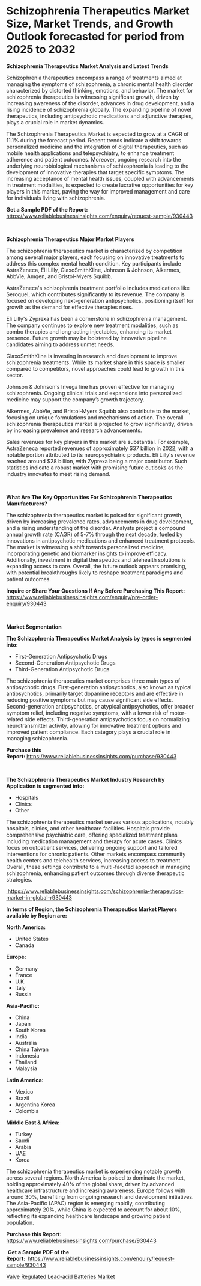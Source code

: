 <p><h1>Schizophrenia Therapeutics Market Size, Market Trends, and Growth Outlook forecasted for period from 2025 to 2032</h1></p><p><strong>Schizophrenia Therapeutics Market Analysis and Latest Trends</strong></p>
<p><p>Schizophrenia therapeutics encompass a range of treatments aimed at managing the symptoms of schizophrenia, a chronic mental health disorder characterized by distorted thinking, emotions, and behavior. The market for schizophrenia therapeutics is witnessing significant growth, driven by increasing awareness of the disorder, advances in drug development, and a rising incidence of schizophrenia globally. The expanding pipeline of novel therapeutics, including antipsychotic medications and adjunctive therapies, plays a crucial role in market dynamics.</p><p>The Schizophrenia Therapeutics Market is expected to grow at a CAGR of 11.1% during the forecast period. Recent trends indicate a shift towards personalized medicine and the integration of digital therapeutics, such as mobile health applications and telepsychiatry, to enhance treatment adherence and patient outcomes. Moreover, ongoing research into the underlying neurobiological mechanisms of schizophrenia is leading to the development of innovative therapies that target specific symptoms. The increasing acceptance of mental health issues, coupled with advancements in treatment modalities, is expected to create lucrative opportunities for key players in this market, paving the way for improved management and care for individuals living with schizophrenia.</p></p>
<p><strong>Get a Sample PDF of the Report:&nbsp;</strong> <a href="https://www.reliablebusinessinsights.com/enquiry/request-sample/930443?utm_campaign=3086&utm_medium=2&utm_source=Github&utm_content=ia&utm_term=21032025&utm_id=schizophrenia-therapeutics">https://www.reliablebusinessinsights.com/enquiry/request-sample/930443</a></p>
<p>&nbsp;</p>
<p><strong>Schizophrenia Therapeutics Major Market Players</strong></p>
<p><p>The schizophrenia therapeutics market is characterized by competition among several major players, each focusing on innovative treatments to address this complex mental health condition. Key participants include AstraZeneca, Eli Lilly, GlaxoSmithKline, Johnson & Johnson, Alkermes, AbbVie, Amgen, and Bristol-Myers Squibb.</p><p>AstraZeneca's schizophrenia treatment portfolio includes medications like Seroquel, which contributes significantly to its revenue. The company is focused on developing next-generation antipsychotics, positioning itself for growth as the demand for effective therapies rises.</p><p>Eli Lilly's Zyprexa has been a cornerstone in schizophrenia management. The company continues to explore new treatment modalities, such as combo therapies and long-acting injectables, enhancing its market presence. Future growth may be bolstered by innovative pipeline candidates aiming to address unmet needs.</p><p>GlaxoSmithKline is investing in research and development to improve schizophrenia treatments. While its market share in this space is smaller compared to competitors, novel approaches could lead to growth in this sector.</p><p>Johnson & Johnson's Invega line has proven effective for managing schizophrenia. Ongoing clinical trials and expansions into personalized medicine may support the company’s growth trajectory.</p><p>Alkermes, AbbVie, and Bristol-Myers Squibb also contribute to the market, focusing on unique formulations and mechanisms of action. The overall schizophrenia therapeutics market is projected to grow significantly, driven by increasing prevalence and research advancements.</p><p>Sales revenues for key players in this market are substantial. For example, AstraZeneca reported revenues of approximately $37 billion in 2022, with a notable portion attributed to its neuropsychiatric products. Eli Lilly's revenue reached around $28 billion, with Zyprexa being a major contributor. Such statistics indicate a robust market with promising future outlooks as the industry innovates to meet rising demand.</p></p>
<p>&nbsp;</p>
<p><strong>What Are The Key Opportunities For Schizophrenia Therapeutics Manufacturers?</strong></p>
<p><p>The schizophrenia therapeutics market is poised for significant growth, driven by increasing prevalence rates, advancements in drug development, and a rising understanding of the disorder. Analysts project a compound annual growth rate (CAGR) of 5-7% through the next decade, fueled by innovations in antipsychotic medications and enhanced treatment protocols. The market is witnessing a shift towards personalized medicine, incorporating genetic and biomarker insights to improve efficacy. Additionally, investment in digital therapeutics and telehealth solutions is expanding access to care. Overall, the future outlook appears promising, with potential breakthroughs likely to reshape treatment paradigms and patient outcomes.</p></p>
<p><strong>Inquire or Share Your Questions If Any Before Purchasing This Report:</strong> <a href="https://www.reliablebusinessinsights.com/enquiry/pre-order-enquiry/930443?utm_campaign=3086&utm_medium=2&utm_source=Github&utm_content=ia&utm_term=21032025&utm_id=schizophrenia-therapeutics">https://www.reliablebusinessinsights.com/enquiry/pre-order-enquiry/930443</a></p>
<p>&nbsp;</p>
<p><strong>Market Segmentation</strong></p>
<p><strong>The Schizophrenia Therapeutics Market Analysis by types is segmented into:</strong></p>
<p><ul><li>First-Generation Antipsychotic Drugs</li><li>Second-Generation Antipsychotic Drugs</li><li>Third-Generation Antipsychotic Drugs</li></ul></p>
<p><p>The schizophrenia therapeutics market comprises three main types of antipsychotic drugs. First-generation antipsychotics, also known as typical antipsychotics, primarily target dopamine receptors and are effective in reducing positive symptoms but may cause significant side effects. Second-generation antipsychotics, or atypical antipsychotics, offer broader symptom relief, including negative symptoms, with a lower risk of motor-related side effects. Third-generation antipsychotics focus on normalizing neurotransmitter activity, allowing for innovative treatment options and improved patient compliance. Each category plays a crucial role in managing schizophrenia.</p></p>
<p><strong>Purchase this Report:&nbsp;</strong><a href="https://www.reliablebusinessinsights.com/purchase/930443?utm_campaign=3086&utm_medium=2&utm_source=Github&utm_content=ia&utm_term=21032025&utm_id=schizophrenia-therapeutics">https://www.reliablebusinessinsights.com/purchase/930443</a></p>
<p>&nbsp;</p>
<p><strong>The Schizophrenia Therapeutics Market Industry Research by Application is segmented into:</strong></p>
<p><ul><li>Hospitals</li><li>Clinics</li><li>Other</li></ul></p>
<p><p>The schizophrenia therapeutics market serves various applications, notably hospitals, clinics, and other healthcare facilities. Hospitals provide comprehensive psychiatric care, offering specialized treatment plans including medication management and therapy for acute cases. Clinics focus on outpatient services, delivering ongoing support and tailored interventions for chronic patients. Other markets encompass community health centers and telehealth services, increasing access to treatment. Overall, these settings contribute to a multi-faceted approach in managing schizophrenia, enhancing patient outcomes through diverse therapeutic strategies.</p></p>
<p><a href="https://www.reliablebusinessinsights.com/schizophrenia-therapeutics-market-in-global-r930443?utm_campaign=3086&utm_medium=2&utm_source=Github&utm_content=ia&utm_term=21032025&utm_id=schizophrenia-therapeutics">&nbsp;https://www.reliablebusinessinsights.com/schizophrenia-therapeutics-market-in-global-r930443</a></p>
<p><strong>In terms of Region, the Schizophrenia Therapeutics Market Players available by Region are:</strong></p>
<p>
    <p> <strong> North America: </strong>
        <ul>
            <li>United States</li>
            <li>Canada</li>
        </ul>
        </p> 
    <p> <strong> Europe: </strong>
        <ul>
            <li>Germany</li>
            <li>France</li>
            <li>U.K.</li>
            <li>Italy</li>
            <li>Russia</li>
        </ul>
        </p> 
    <p> <strong> Asia-Pacific: </strong>
        <ul>
            <li>China</li>
            <li>Japan</li>
            <li>South Korea</li>
            <li>India</li>
            <li>Australia</li>
            <li>China Taiwan</li>
            <li>Indonesia</li>
            <li>Thailand</li>
            <li>Malaysia</li>
        </ul>
        </p> 
    <p> <strong> Latin America: </strong>
        <ul>
            <li>Mexico</li>
            <li>Brazil</li>
            <li>Argentina Korea</li>
            <li>Colombia</li>
        </ul>
        </p> 
    <p> <strong> Middle East & Africa: </strong>
        <ul>
            <li>Turkey</li>
            <li>Saudi</li>
            <li>Arabia</li>
            <li>UAE</li>
            <li>Korea</li>
        </ul>
    </p>
    </p>
<p><p>The schizophrenia therapeutics market is experiencing notable growth across several regions. North America is poised to dominate the market, holding approximately 40% of the global share, driven by advanced healthcare infrastructure and increasing awareness. Europe follows with around 30%, benefiting from ongoing research and development initiatives. The Asia-Pacific (APAC) region is emerging rapidly, contributing approximately 20%, while China is expected to account for about 10%, reflecting its expanding healthcare landscape and growing patient population.</p></p>
<p><strong>Purchase this Report: </strong><a href="https://www.reliablebusinessinsights.com/purchase/930443?utm_campaign=3086&utm_medium=2&utm_source=Github&utm_content=ia&utm_term=21032025&utm_id=schizophrenia-therapeutics">https://www.reliablebusinessinsights.com/purchase/930443</a></p>
<p>&nbsp;<strong>Get a Sample PDF of the Report:&nbsp;&nbsp;</strong><a href="https://www.reliablebusinessinsights.com/enquiry/request-sample/930443?utm_campaign=3086&utm_medium=2&utm_source=Github&utm_content=ia&utm_term=21032025&utm_id=schizophrenia-therapeutics">https://www.reliablebusinessinsights.com/enquiry/request-sample/930443</a></p>
<p><strong></strong></p>
<p><p><a href="https://github.com/boysabotzoc/Market-Research-Report-List-1/blob/main/valve-regulated-lead-acid-batteries-market.md?utm_campaign=3086&utm_medium=2&utm_source=Github&utm_content=ia&utm_term=21032025&utm_id=schizophrenia-therapeutics">Valve Regulated Lead-acid Batteries Market</a></p></p>